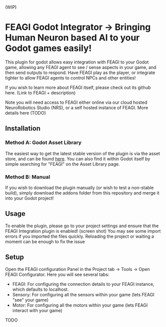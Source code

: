 (WIP)

# FEAGI Godot Integrator -> Bringing Human Neuron based AI to your Godot games easily!

This plugin for godot allows easy integration with FEAGI to your Godot game, allowing any FEAGI agent to see / sense aspects in your game, and then send outputs to respond. Have FEAGI play as the player, or integrate tighter to allow FEAGI agents to control NPCs and other entities!

If you wish to learn more about FEAGI itself, please check out its github here.
(Link to FEAGI + description)

Note you will need access to FEAGI either online via our cloud hosted NeuroRobotics Studio (NRS), or a self hosted instance of FEAGI. More details here (TODO)

## Installation

### Method A: Godot Asset Library
The easiest way to get the latest stable version of the plugin is via the asset store, and can be found [here](https://godotengine.org/asset-library/asset/2947). You can also find it within Godot itself by simple searching for "FEAGI" on the Asset Library page.

### Method B: Manual
If you wish to download the plugin manually (or wish to test a non-stable build), simply download the addons folder from this repository and merge it into your Godot project!

## Usage

To enable the plugin, please go to your project settings and ensure that the FEAGI Integration plugin is enabled!
(screen shot)
You may see some import errors if you imported the files quickly. Reloading the project or waiting a moment can be enough to fix the issue

## Setup

Open the FEAGI configuration Panel in the Project tab -> Tools -> Open FEAGI Configurator. Here you will see several tabs:
- FEAGI: For configuring the connection details to your FEAGI instance, which defaults to localhost. 
- Sensory: For configuring all the sensors within your game (lets FEAGI "see" your game)
- Motor: For configuring all the motors within your game (lets FEAGI interact with your game)

TODO
